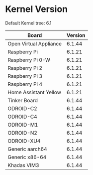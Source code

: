 
# Kernel Version

Default Kernel tree: 6.1

| Board | Version |
|-------|---------|
| Open Virtual Appliance | 6.1.44 |
| Raspberry Pi | 6.1.21 |
| Raspberry Pi 0-W | 6.1.21 |
| Raspberry Pi 2 | 6.1.21 |
| Raspberry Pi 3 | 6.1.21 |
| Raspberry Pi 4 | 6.1.21 |
| Home Assistant Yellow | 6.1.21 |
| Tinker Board | 6.1.44 |
| ODROID-C2 | 6.1.44 |
| ODROID-C4 | 6.1.44 |
| ODROID-M1 | 6.1.44 |
| ODROID-N2 | 6.1.44 |
| ODROID-XU4 | 6.1.44 |
| Generic aarch64 | 6.1.44 |
| Generic x86-64 | 6.1.44 |
| Khadas VIM3 | 6.1.44 |
